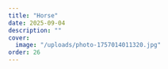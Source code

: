 ```yaml
---
title: "Horse"
date: 2025-09-04
description: ""
cover:
  image: "/uploads/photo-1757014011320.jpg"
order: 26
---
```


